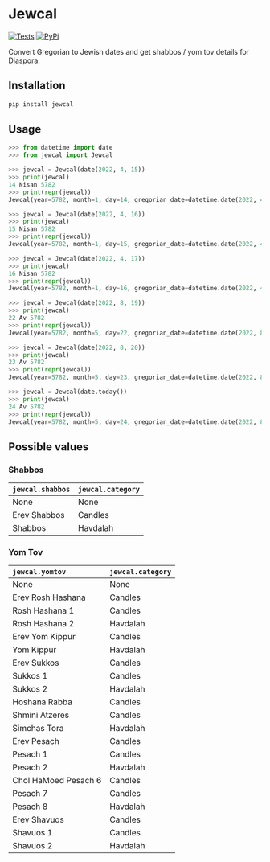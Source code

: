 # Jewcal
[![Tests](https://github.com/essel-dev/jewcal/actions/workflows/tests.yml/badge.svg)](https://github.com/essel-dev/jewcal/actions/workflows/tests.yml) [![PyPi](https://github.com/essel-dev/jewcal/actions/workflows/pypi.yml/badge.svg)](https://github.com/essel-dev/jewcal/actions/workflows/pypi.yml)

Convert Gregorian to Jewish dates and get shabbos / yom tov details for Diaspora.

## Installation
```sh
pip install jewcal
```

## Usage
```py
>>> from datetime import date
>>> from jewcal import Jewcal

>>> jewcal = Jewcal(date(2022, 4, 15))
>>> print(jewcal)
14 Nisan 5782
>>> print(repr(jewcal))
Jewcal(year=5782, month=1, day=14, gregorian_date=datetime.date(2022, 4, 15), shabbos='Erev Shabbos', yomtov='Erev Pesach', category='Candles')

>>> jewcal = Jewcal(date(2022, 4, 16))
>>> print(jewcal)
15 Nisan 5782
>>> print(repr(jewcal))
Jewcal(year=5782, month=1, day=15, gregorian_date=datetime.date(2022, 4, 16), shabbos='Shabbos', yomtov='Pesach 1', category='Candles')

>>> jewcal = Jewcal(date(2022, 4, 17))
>>> print(jewcal)
16 Nisan 5782
>>> print(repr(jewcal))
Jewcal(year=5782, month=1, day=16, gregorian_date=datetime.date(2022, 4, 17), shabbos=None, yomtov='Pesach 2', category='Havdalah')

>>> jewcal = Jewcal(date(2022, 8, 19))
>>> print(jewcal)
22 Av 5782
>>> print(repr(jewcal))
Jewcal(year=5782, month=5, day=22, gregorian_date=datetime.date(2022, 8, 19), shabbos='Erev Shabbos', yomtov=None, category='Candles')

>>> jewcal = Jewcal(date(2022, 8, 20))
>>> print(jewcal)
23 Av 5782
>>> print(repr(jewcal))
Jewcal(year=5782, month=5, day=23, gregorian_date=datetime.date(2022, 8, 20), shabbos='Shabbos', yomtov=None, category='Havdalah')

>>> jewcal = Jewcal(date.today())
>>> print(jewcal)
24 Av 5782
>>> print(repr(jewcal))
Jewcal(year=5782, month=5, day=24, gregorian_date=datetime.date(2022, 8, 21), shabbos=None, yomtov=None, category=None)
```

## Possible values
### Shabbos
|`jewcal.shabbos`|`jewcal.category`|
| :--- | :--- |
|	None	|	None	|
|	Erev Shabbos	|	Candles	|
|	Shabbos	|	Havdalah	|

### Yom Tov
|`jewcal.yomtov`|`jewcal.category`|
| :--- | :--- |
|	None	|	None	|
|	Erev Rosh Hashana	|	Candles	|
|	Rosh Hashana 1	|	Candles	|
|	Rosh Hashana 2	|	Havdalah	|
|	Erev Yom Kippur	|	Candles	|
|	Yom Kippur	|	Havdalah	|
|	Erev Sukkos	|	Candles	|
|	Sukkos 1	|	Candles	|
|	Sukkos 2	|	Havdalah	|
|	Hoshana Rabba	|	Candles	|
|	Shmini Atzeres	|	Candles	|
|	Simchas Tora	|	Havdalah	|
|	Erev Pesach	|	Candles	|
|	Pesach 1	|	Candles	|
|	Pesach 2	|	Havdalah	|
|	Chol HaMoed Pesach 6	|	Candles	|
|	Pesach 7	|	Candles	|
|	Pesach 8	|	Havdalah	|
|	Erev Shavuos	|	Candles	|
|	Shavuos 1	|	Candles	|
|	Shavuos 2	|	Havdalah	|
